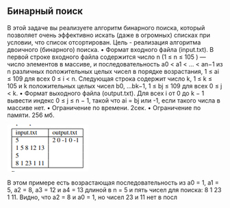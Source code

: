## Бинарный поиск
В этой задаче вы реализуете алгоритм бинарного поиска, который позволяет
очень эффективно искать (даже в огромных) списках при условии, что список
отсортирован. Цель - реализация алгоритма двоичного (бинарного) поиска.
• Формат входного файла (input.txt). В первой строке входного файла содержится число n (1 ≤ n ≤ 105
) — число элементов в массиве, и последовательность a0 < a1 < ... < an−1 из n различных положительных целых
чисел в порядке возрастания, 1 ≤ ai ≤ 109 для всех 0 ≤ i < n. Следующая
строка содержит число k, 1 ≤ k ≤ 105 и k положительных целых чисел
b0, ...bk−1, 1 ≤ bj ≤ 109 для всех 0 ≤ j < k.
• Формат выходного файла (output.txt). Для всех i от 0 до k − 1 вывести
индекс 0 ≤ j ≤ n − 1, такой что ai = bj или -1, если такого числа в массиве
нет.
• Ограничение по времени. 2сек.
• Ограничение по памяти. 256 мб.  

![img.png](img.png)

В этом примере есть возрастающая последовательность из a0 = 1, a1 =
5, a2 = 8, a3 = 12 и a4 = 13 длиной в n = 5 и пять чисел для поиска: 8 1 23
1 11. Видно, что a2 = 8 и a0 = 1, но чисел 23 и 11 нет в посл